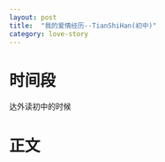 ```yaml
---
layout: post
title:  "我的爱情经历--TianShiHan(初中)"
category: love-story
---
```




# 时间段

达外读初中的时候

# 正文

